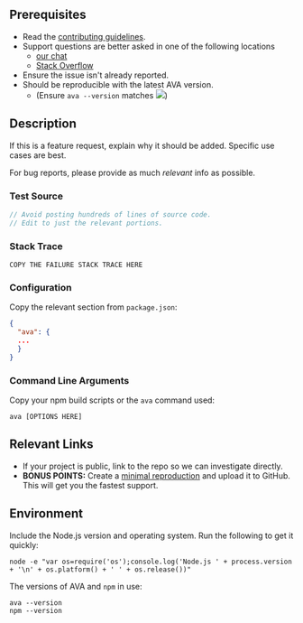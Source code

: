 <!-- CLICK "Preview" FOR MORE READABLE FORMAT -->

## Prerequisites

- Read the [contributing guidelines](https://github.com/sindresorhus/ava/blob/master/contributing.md).
- Support questions are better asked in one of the following locations
  - [our chat](https://gitter.im/sindresorhus/ava)
  - [Stack Overflow](https://stackoverflow.com/questions/tagged/ava)
- Ensure the issue isn't already reported.
- Should be reproducible with the latest AVA version.
  - (Ensure `ava --version` matches ![](https://img.shields.io/npm/v/ava.svg))

## Description

If this is a feature request, explain why it should be added. Specific use cases are best.

For bug reports, please provide as much *relevant* info as possible.

### Test Source

```js
// Avoid posting hundreds of lines of source code.
// Edit to just the relevant portions.
```

### Stack Trace

```
COPY THE FAILURE STACK TRACE HERE
```

### Configuration

Copy the relevant section from `package.json`:

```json
{
  "ava": {
  ...
  }
}
```

### Command Line Arguments

Copy your npm build scripts or the `ava` command used:

```
ava [OPTIONS HERE]
```

## Relevant Links

- If your project is public, link to the repo so we can investigate directly.
- **BONUS POINTS:** Create a [minimal reproduction](http://stackoverflow.com/help/mcve) and upload it to GitHub. This will get you the fastest support.

## Environment

Include the Node.js version and operating system. Run the following to get it quickly:

```
node -e "var os=require('os');console.log('Node.js ' + process.version + '\n' + os.platform() + ' ' + os.release())"
```

The versions of AVA and `npm` in use:

```
ava --version
npm --version
```
